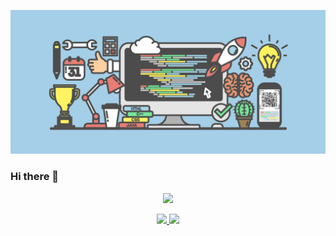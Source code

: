 ![avatar](https://raw.githubusercontent.com/weibear/resources/main/picture/home/home-page-background.png)
### Hi there 👋

<!--
**weibear/weibear** is a ✨ _special_ ✨ repository because its `README.md` (this file) appears on your GitHub profile.

Here are some ideas to get you started:

- 🔭 I’m currently working on ...
- 🌱 I’m currently learning ...
- 👯 I’m looking to collaborate on ...
- 🤔 I’m looking for help with ...
- 💬 Ask me about ...
- 📫 How to reach me: ...
- 😄 Pronouns: ...
- ⚡ Fun fact: ...
-->

<p align="center">
  <a href="https://github.com/weibear">
    <img src="https://github-readme-stats-eight-theta.vercel.app/api?username=weibear&show_icons=true&theme=algolia&include_all_commits=true&count_private=true&hide=prs,issues"/>
  </a>
</p>
 
<p align="center">
  <a href="https://github.com/weibear">
    <img src="https://github-readme-stats-eight-theta.vercel.app/api/top-langs/?username=weibear&layout=compact&langs_count=8&theme=algolia"/>
  </a>
  <a href="https://weibear.github.io">
    <img src="https://github-readme-stats.anuraghazra1.vercel.app/api/pin/?username=weibear&repo=weibear.github.io&theme=algolia" />
  </a>
</p>
